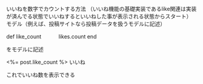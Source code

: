 いいねを数字でカウントする方法
（いいね機能の基礎実装であるlike関連は実装が済んでる状態でいいねするといいねした事が表示される状態からスタート）
モデル（例えば、投稿サイトなら投稿データを扱うモデルに記述）

def like_count　
　　likes.count
end

をモデルに記述

<p><%= post.like_count %> いいね</p>

これでいいね数を表示できる

